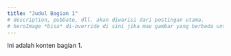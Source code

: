 ```yaml
---
title: "Judul Bagian 1"
# description, pubDate, dll. akan diwarisi dari postingan utama.
# heroImage *bisa* di-override di sini jika mau gambar yang berbeda untuk sub-bagian.
---
```


Ini adalah konten bagian 1.
